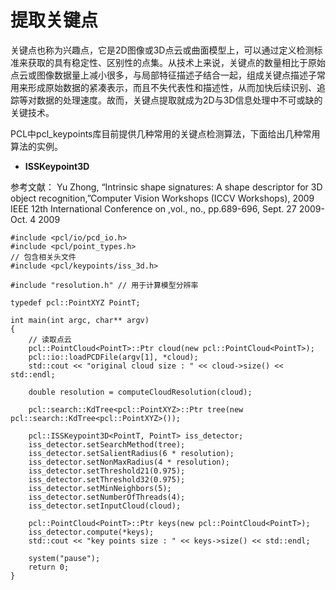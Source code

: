 # 提取关键点

关键点也称为兴趣点，它是2D图像或3D点云或曲面模型上，可以通过定义检测标准来获取的具有稳定性、区别性的点集。从技术上来说，关键点的数量相比于原始点云或图像数据量上减小很多，与局部特征描述子结合一起，组成关键点描述子常用来形成原始数据的紧凑表示，而且不失代表性和描述性，从而加快后续识别、追踪等对数据的处理速度。故而，关键点提取就成为2D与3D信息处理中不可或缺的关键技术。

PCL中pcl_keypoints库目前提供几种常用的关键点检测算法，下面给出几种常用算法的实例。

* **ISSKeypoint3D**

参考文献：
Yu Zhong, “Intrinsic shape signatures: A shape descriptor for 3D object recognition,”Computer Vision Workshops (ICCV Workshops), 2009 IEEE 12th International Conference on ,vol., no., pp.689-696, Sept. 27 2009-Oct. 4 2009

```
#include <pcl/io/pcd_io.h>
#include <pcl/point_types.h>
// 包含相关头文件
#include <pcl/keypoints/iss_3d.h>

#include "resolution.h" // 用于计算模型分辨率

typedef pcl::PointXYZ PointT;

int main(int argc, char** argv)
{
	// 读取点云
	pcl::PointCloud<PointT>::Ptr cloud(new pcl::PointCloud<PointT>);
	pcl::io::loadPCDFile(argv[1], *cloud);
	std::cout << "original cloud size : " << cloud->size() << std::endl;

	double resolution = computeCloudResolution(cloud);

	pcl::search::KdTree<pcl::PointXYZ>::Ptr tree(new pcl::search::KdTree<pcl::PointXYZ>());

	pcl::ISSKeypoint3D<PointT, PointT> iss_detector;
	iss_detector.setSearchMethod(tree);
	iss_detector.setSalientRadius(6 * resolution);
	iss_detector.setNonMaxRadius(4 * resolution);
	iss_detector.setThreshold21(0.975);
	iss_detector.setThreshold32(0.975);
	iss_detector.setMinNeighbors(5);
	iss_detector.setNumberOfThreads(4);
	iss_detector.setInputCloud(cloud);

	pcl::PointCloud<PointT>::Ptr keys(new pcl::PointCloud<PointT>);
	iss_detector.compute(*keys);
	std::cout << "key points size : " << keys->size() << std::endl;

	system("pause");
	return 0;
}
```